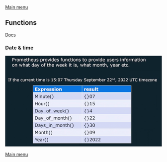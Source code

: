 [Main menu](../README.md)

## Functions
[Docs](https://prometheus.io/docs/prometheus/latest/querying/functions/)
### Date & time
![Date & time](../images/image_date_time.png)

[Main menu](../README.md)